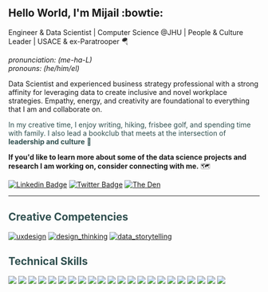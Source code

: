 ## Hello World, I'm Mijail :bowtie:
Engineer & Data Scientist | Computer Science @JHU | People & Culture Leader | USACE & ex-Paratrooper :parachute: 

*pronunciation: (me-ha-L)*\
*pronouns: (he/him/el)*

Data Scientist and experienced business strategy professional with a strong affinity for leveraging data to create inclusive and novel workplace strategies. Empathy, energy, and creativity are foundational to everything that I am and collaborate on.

<span style="color:#2F4F4F"> In my creative time, I enjoy writing, hiking, frisbee golf, and spending time with family. I also lead a bookclub that meets at the intersection of **leadership and culture** :footprints:

<!-- ``currently working on...`` <span style="color:#a82e3f"> applying natural language processing techniques to reddit text data and subreddit topics to identify and predict future stress or anxious related text patterns. <br></br> -->

**If you'd like to learn more about some of the data science projects and research I am working on, consider connecting with me.**</span> :world_map:


[![Linkedin Badge](https://img.shields.io/badge/-mijailmariano-blue?style=flat-square&logo=Linkedin&logoColor=white&link=https://www.linkedin.com/in/mijailmariano/)](https://www.linkedin.com/in/mijailmariano)
[![Twitter Badge](https://img.shields.io/badge/-@mijail_mariano-1ca0f1?style=flat-square&labelColor=1ca0f1&logo=twitter&logoColor=white&link=https://twitter.com/mijail_mariano)](https://twitter.com/mijail_mariano)
[![The Den](https://img.shields.io/badge/-the_den-black?style=flat-square&logo=bookstack&logoColor=white&link=https://bookclubs.com/clubs/5964249/join/7211eb/)](https://bookclubs.com/clubs/5964249/join/7211eb/)

----

## <span style = "color:#2F4F4F">**Creative Competencies**</span>

[![uxdesign](https://img.shields.io/badge/UX-design-blue)](https://www.interaction-design.org/literature/topics/ux-design)
[![design_thinking](https://img.shields.io/badge/design-thinking-blue)](https://www.ideou.com/blogs/inspiration/what-is-design-thinking)
[![data_storytelling](https://img.shields.io/badge/data-storytelling-blue)](https://mitsloan.mit.edu/ideas-made-to-matter/next-chapter-analytics-data-storytelling)

<!-- <br></br> -->

## <span style = "color:#2F4F4F">**Technical Skills**</span>


<img src="https://img.shields.io/badge/Apache%20Kafka-000?style=flat-square&logo=apachekafka"/> <img src="https://img.shields.io/badge/Apache%20Spark-FDEE21?style=flat-square&logo=apachespark&logoColor=black"/> <img src="https://img.shields.io/badge/AWS-%23FF9900.svg?style=flat-square&logo=amazon-aws&logoColor=white"/> <img src="https://img.shields.io/badge/-Visual%20Studio%20Code-23A9F2?style=flat-square&logo=Visual%20Studio%20Code&logoColor=white"/> <img src="https://img.shields.io/badge/jupyter-%23FA0F00.svg?style=flat-square&logo=jupyter&logoColor=white"/> <img src="https://img.shields.io/badge/Python-3776AB?style=flat-square&logo=python&logoColor=white"/> <img src="https://img.shields.io/badge/JavaScript-323330?style=flat-square&logo=javascript&logoColor=F7DF1E"/> <img src="https://img.shields.io/badge/pandas-%23150458.svg?style=flat-square&logo=pandas&logoColor=white"/> <img src="https://img.shields.io/badge/numpy-%23013243.svg?style=flat-square&logo=numpy&logoColor=white"/> <img src="https://img.shields.io/badge/SciPy-%230C55A5.svg?style=flat-square&logo=scipy&logoColor=white"/> <img src="https://img.shields.io/badge/scikit--learn-%23F7931E.svg?style=flat-square&logo=scikit-learn&logoColor=white"/> <img src="https://img.shields.io/badge/Markdown-000000?style=flat-square&logo=markdown&logoColor=white"/> <img src="https://img.shields.io/badge/Plotly-%233F4F75.svg?style=flat-square&logo=plotly&logoColor=white"/> <img src="https://img.shields.io/badge/Tableau-E97627?style=flat-square&logo=Tableau&logoColor=white"/> <img src="https://img.shields.io/badge/-MySQL-F29111?style=flat-square&logo=MySQL&logoColor=white"/> <img src="https://img.shields.io/badge/-Google%20Cloud-4285F4?style=flat-square&logo=Google%20Cloud&logoColor=white"/> <img src="https://img.shields.io/badge/jira-%230A0FFF.svg?style=flat-square&logo=jira&logoColor=white"/> <img src="https://img.shields.io/badge/-Git-F44D27?style=flat-square&logo=Git&logoColor=white"/> <img src="https://img.shields.io/badge/-Github-181717?style=flat-square&logo=GitHub&logoColor=white"/> <img src="https://img.shields.io/badge/Microsoft_Visio-3955A3?style=flat-square&logo=microsoft-visio&logoColor=white"/> <img src="https://img.shields.io/badge/Kaggle-20BEFF?style=flat-square&logo=Kaggle&logoColor=white"/> <img src="https://img.shields.io/badge/-Slack-E01563?style=flat-square&logo=Slack&logoColor=white"/>